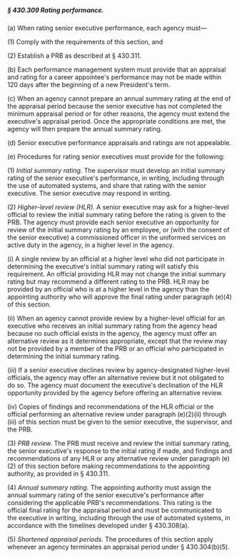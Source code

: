 ##### § 430.309 Rating performance. #####

(a) When rating senior executive performance, each agency must—

(1) Comply with the requirements of this section, and

(2) Establish a PRB as described at § 430.311.

(b) Each performance management system must provide that an appraisal and rating for a career appointee's performance may not be made within 120 days after the beginning of a new President's term.

(c) When an agency cannot prepare an annual summary rating at the end of the appraisal period because the senior executive has not completed the minimum appraisal period or for other reasons, the agency must extend the executive's appraisal period. Once the appropriate conditions are met, the agency will then prepare the annual summary rating.

(d) Senior executive performance appraisals and ratings are not appealable.

(e) Procedures for rating senior executives must provide for the following:

(1) *Initial summary rating.* The supervisor must develop an initial summary rating of the senior executive's performance, in writing, including through the use of automated systems, and share that rating with the senior executive. The senior executive may respond in writing.

(2) *Higher-level review (HLR).* A senior executive may ask for a higher-level official to review the initial summary rating before the rating is given to the PRB. The agency must provide each senior executive an opportunity for review of the initial summary rating by an employee, or (with the consent of the senior executive) a commissioned officer in the uniformed services on active duty in the agency, in a higher level in the agency.

(i) A single review by an official at a higher level who did not participate in determining the executive's initial summary rating will satisfy this requirement. An official providing HLR may not change the initial summary rating but may recommend a different rating to the PRB. HLR may be provided by an official who is at a higher level in the agency than the appointing authority who will approve the final rating under paragraph (e)(4) of this section.

(ii) When an agency cannot provide review by a higher-level official for an executive who receives an initial summary rating from the agency head because no such official exists in the agency, the agency must offer an alternative review as it determines appropriate, except that the review may not be provided by a member of the PRB or an official who participated in determining the initial summary rating.

(iii) If a senior executive declines review by agency-designated higher-level officials, the agency may offer an alternative review but it not obligated to do so. The agency must document the executive's declination of the HLR opportunity provided by the agency before offering an alternative review.

(iv) Copies of findings and recommendations of the HLR official or the official performing an alternative review under paragraph (e)(2)(ii) through (iii) of this section must be given to the senior executive, the supervisor, and the PRB.

(3) *PRB review.* The PRB must receive and review the initial summary rating, the senior executive's response to the initial rating if made, and findings and recommendations of any HLR or any alternative review under paragraph (e)(2) of this section before making recommendations to the appointing authority, as provided in § 430.311.

(4) *Annual summary rating.* The appointing authority must assign the annual summary rating of the senior executive's performance after considering the applicable PRB's recommendations. This rating is the official final rating for the appraisal period and must be communicated to the executive in writing, including through the use of automated systems, in accordance with the timelines developed under § 430.308(a).

(5) *Shortened appraisal periods.* The procedures of this section apply whenever an agency terminates an appraisal period under § 430.304(b)(5).